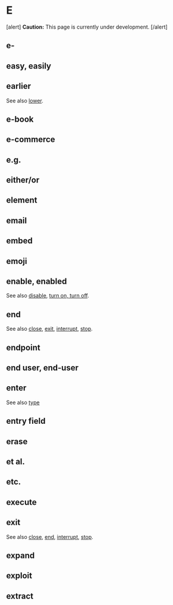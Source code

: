 # E

[alert] **Caution:** This page is currently under development. [/alert]

## e-

## easy, easily
## earlier


See also [lower](l.md).

## e-book
## e-commerce
## e.g.
## either/or
## element
## email
## embed
## emoji
## enable, enabled


See also [disable](), [turn on, turn off]().

## end


See also [close](), [exit](), [interrupt](), [stop]().

## endpoint
## end user, end-user
## enter



See also [type](t.md)

## entry field
## erase
## et al.
## etc.
## execute
## exit

See also [close](), [end](), [interrupt](), [stop]().

## expand
## exploit
## extract
